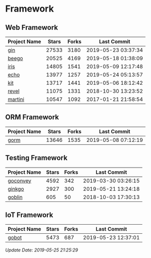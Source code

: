 # Framework

## Web Framework

| Project Name | Stars | Forks | Last Commit |
| ------------ | ----- | ----- | ----------- |
| [gin](https://github.com/gin-gonic/gin) | 27533 | 3180 | 2019-05-23 03:37:34 |
| [beego](https://github.com/astaxie/beego) | 20525 | 4169 | 2019-05-18 01:38:09 |
| [iris](https://github.com/kataras/iris) | 14805 | 1541 | 2019-05-09 12:17:48 |
| [echo](https://github.com/labstack/echo) | 13977 | 1257 | 2019-05-24 05:13:57 |
| [kit](https://github.com/go-kit/kit) | 13717 | 1441 | 2019-05-06 18:12:42 |
| [revel](https://github.com/revel/revel) | 11075 | 1331 | 2018-10-30 13:23:52 |
| [martini](https://github.com/go-martini/martini) | 10547 | 1092 | 2017-01-21 21:58:54 |

## ORM Framework

| Project Name | Stars | Forks | Last Commit |
| ------------ | ----- | ----- | ----------- |
| [gorm](https://github.com/jinzhu/gorm) | 13646 | 1535 | 2019-05-08 07:12:19 |

## Testing Framework

| Project Name | Stars | Forks | Last Commit |
| ------------ | ----- | ----- | ----------- |
| [goconvey](https://github.com/smartystreets/goconvey) | 4592 | 342 | 2019-03-30 03:26:15 |
| [ginkgo](https://github.com/onsi/ginkgo) | 2927 | 300 | 2019-05-21 13:24:18 |
| [goblin](https://github.com/franela/goblin) | 605 | 50 | 2018-10-03 17:30:13 |

## IoT Framework

| Project Name | Stars | Forks | Last Commit |
| ------------ | ----- | ----- | ----------- |
| [gobot](https://github.com/hybridgroup/gobot) | 5473 | 687 | 2019-05-23 12:37:01 |

*Update Date: 2019-05-25 21:25:29*
